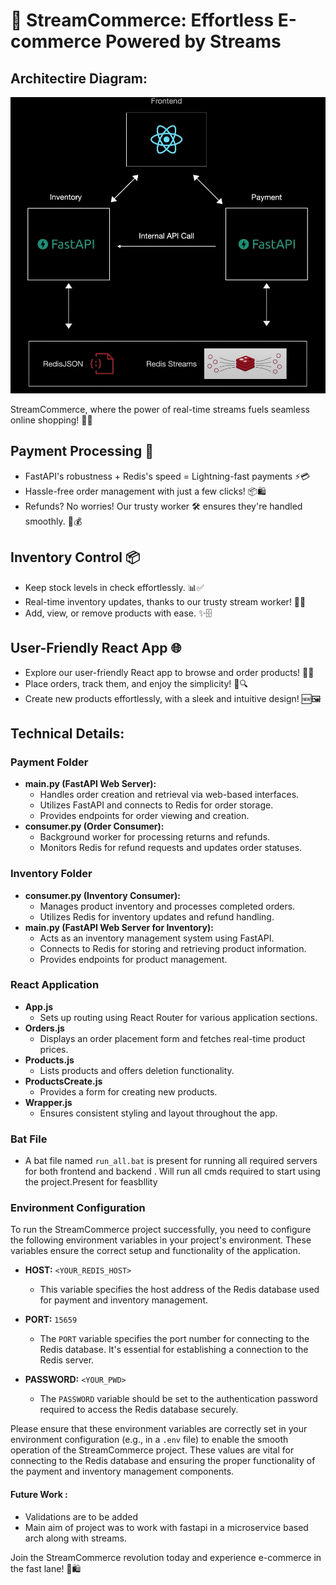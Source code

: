 # 🚀 StreamCommerce: Effortless E-commerce Powered by Streams

## Architectire Diagram:
![Architecture Diagram](assets/Arch.png)

StreamCommerce, where the power of real-time streams fuels seamless online shopping! 🛒💫

## Payment Processing 🧾
- FastAPI's robustness + Redis's speed = Lightning-fast payments ⚡💳
- Hassle-free order management with just a few clicks! 📦🛍️
- Refunds? No worries! Our trusty worker 🛠️ ensures they're handled smoothly. 🔄💰

## Inventory Control 📦
- Keep stock levels in check effortlessly. 📊✅
- Real-time inventory updates, thanks to our trusty stream worker! 🌊✨
- Add, view, or remove products with ease. ✨🗄️

## User-Friendly React App 🌐
- Explore our user-friendly React app to browse and order products! 📱🌟
- Place orders, track them, and enjoy the simplicity! 🛒🔍
- Create new products effortlessly, with a sleek and intuitive design! 🆕🖼️

## Technical Details:

### Payment Folder
- **main.py (FastAPI Web Server):**
   - Handles order creation and retrieval via web-based interfaces.
   - Utilizes FastAPI and connects to Redis for order storage.
   - Provides endpoints for order viewing and creation.
- **consumer.py (Order Consumer):**
   - Background worker for processing returns and refunds.
   - Monitors Redis for refund requests and updates order statuses.

### Inventory Folder
- **consumer.py (Inventory Consumer):**
   - Manages product inventory and processes completed orders.
   - Utilizes Redis for inventory updates and refund handling.
- **main.py (FastAPI Web Server for Inventory):**
   - Acts as an inventory management system using FastAPI.
   - Connects to Redis for storing and retrieving product information.
   - Provides endpoints for product management.

### React Application
- **App.js**
   - Sets up routing using React Router for various application sections.
- **Orders.js**
   - Displays an order placement form and fetches real-time product prices.
- **Products.js**
   - Lists products and offers deletion functionality.
- **ProductsCreate.js**
   - Provides a form for creating new products.
- **Wrapper.js**
   - Ensures consistent styling and layout throughout the app.

### Bat File
- A bat file named `run_all.bat` is present for running all required servers for both frontend and backend . Will run all cmds required to start using the project.Present for feasbllity

### Environment Configuration

To run the StreamCommerce project successfully, you need to configure the following environment variables in your project's environment. These variables ensure the correct setup and functionality of the application.

- **HOST:** `<YOUR_REDIS_HOST>`
  - This variable specifies the host address of the Redis database used for payment and inventory management.

- **PORT:** `15659`
  - The `PORT` variable specifies the port number for connecting to the Redis database. It's essential for establishing a connection to the Redis server.

- **PASSWORD:** `<YOUR_PWD>`
  - The `PASSWORD` variable should be set to the authentication password required to access the Redis database securely.

Please ensure that these environment variables are correctly set in your environment configuration (e.g., in a `.env` file) to enable the smooth operation of the StreamCommerce project. These values are vital for connecting to the Redis database and ensuring the proper functionality of the payment and inventory management components.

#### Future Work :
- Validations are to be added
- Main aim of project was to work with fastapi in a microservice based arch along with streams.


Join the StreamCommerce revolution today and experience e-commerce in the fast lane! 🚀🛍️






